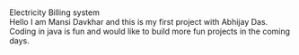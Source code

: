 <BR> Electricity Billing system</BR>
Hello I am Mansi Davkhar and this is my first project with Abhijay Das.
Coding in java is fun and would like to build more fun projects in the coming days.
